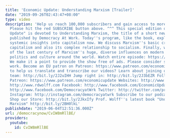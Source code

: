 ```yaml
---
title: 'Economic Update: Understanding Marxism [Trailer]'
date: "2019-09-26T02:43:47+08:00"
type: video
description: 'Help us reach 100,000 subscribers and gain access to more studio time!
  Please hit the red SUBSCRIBE button above. ^^^ This special edition of "Economic
  Update" is devoted to Understanding Marxism, the title of a short new book just
  published by Democracy At Work. Today''s program, like the book, explains Marxism''s
  systemic insights into capitalism now. We discuss Marxism''s basic criticisms of
  capitalism and also its complex relationship to socialism. Finally, we offer a survey
  of the last century of Marxism''s huge, diverse influences on modern economics,
  politics and culture around the world. Watch entire episode: https://www.youtube.com/watch?v=ENn8sQ6eFek&t=1165s
  We make it a point to provide the show free of ads. Please consider supporting our
  work. Become an EU patron on Patreon: https://www.patreon.com/economicupdate Want
  to help us translate and transcribe our videos? Learn about joining our translation
  team: http://bit.ly/2J2uIHH Jump right in: http://bit.ly/2J3bEZR Follow us ONLINE:
  Patreon: https://www.patreon.com/economicupdate Websites: http://www.democracyatwork.info/economicupdate
  http://www.rdwolff.com Facebook: http://www.facebook.com/EconomicUpdate http://www.facebook.com/RichardDWolff
  http://www.facebook.com/DemocracyatWrk Twitter: http://twitter.com/profwolff http://twitter.com/democracyatwrk
  Instagram: http://instagram.com/democracyatwrk Subscribe to our podcast: http://economicupdate.libsyn.com
  Shop our Store: http://bit.ly/2JkxIfy Prof. Wolff''s latest book "Understanding
  Marxism" http://bit.ly/2BH0lkL'
publishdate: "2019-06-04T12:51:36.000Z"
url: /democracynow/CvIW8mRllBE/
providers:
  youtube:
    id: CvIW8mRllBE
---
```

